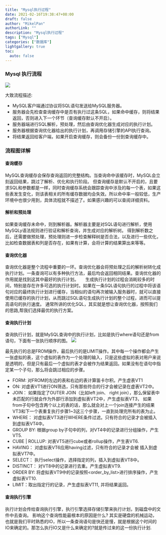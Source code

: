 ```yaml
---
title: "Mysql执行过程"
date: 2021-02-16T19:38:47+08:00
draft: false
author: "MikelPan"
authorLink: ""
description: "Mysql执行过程"
tags: ["Mysql"]
categories: ["数据库"]
lightgallery: true
toc:
  auto: false
---
```


### Mysql 执行流程
![](https://user-gold-cdn.xitu.io/2019/2/22/16910d7a35f569f9?imageView2/0/w/1280/h/960/format/webp/ignore-error/1)

大致流程描述:

- MySQL客户端通过协议将SQL语句发送给MySQL服务器。
- 服务器会先检查查询缓存中是否有执行过这条SQL，如果命中缓存，则将结果返回，否则进入下一个环节（查询缓存默认不开启）。
- 服务器端进行SQL解析，预处理，然后由查询优化器生成对应的执行计划。
- 服务器根据查询优化器给出的执行计划，再调用存储引擎的API执行查询。
- 将结果返回给客户端，如果开启查询缓存，则会备份一份到查询缓存中。

### 流程图详解
#### 查询缓存

MySQL查询缓存会保存查询返回的完整结构。当查询命中该缓存时，MySQL会立刻返回结果，跳过了解析、优化和执行阶段。
但查询缓存是默认不开启的，且要求SQL和参数都是一样，同时查询缓存系统会跟踪查询中涉及的每一个表，如果这些表发生变化，则该表相关的所有缓存数据均会失效。所以命中率一般较低，生产环境中也很少用到，具体流程就不描述了。如果感兴趣的可以查阅详细资料。

#### 解析和预处理

如果查询缓存未命中，则到解析器。解析器主要是对SQL语句进行解析，使用MySQLy语法规则进行验证和解析查询，并生成对应的解析树。
得到解析数之后，还需要做预处理，预处理则进一步检查解释树是否合法，以及进行一些优化，比如检查数据表和列是否存在，如果有计算，会将计算的结果算出来等等。

#### 查询优化器

查询优化器是整个流程中重要的一环。查询优化器会将预处理之后的解析树转化成执行计划。一条查询可以有多种执行方法，最后均会返回相同结果。查询优化器的作用就是找到这其中最好的执行计划。
  生成执行计划的过程会消耗较多的时间，特别是存在许多可选的执行计划时。如果在一条SQL语句执行的过程中将该语句对应的最终执行计划进行缓存，当相似的语句再次被输入服务器时，就可以直接使用已缓存的执行计划，从而跳过SQL语句生成执行计划的整个过程，进而可以提高语句的执行速度。
通常所讲的优化SQL，其实就是想让查询优化器，按照我们的思路,帮我们选择最优的执行方案。

#### 查询执行计划

查询执行计划，就是MySQL查询中的执行计划，比如是执行where语句还是from语句，下面有一张执行顺序的图。
![](https://user-gold-cdn.xitu.io/2019/2/22/16910d99a254bbde?imageView2/0/w/1280/h/960/format/webp/ignore-error/1)

最先执行的总是FROM操作，最后执行的是LIMIT操作。其中每一个操作都会产生一张虚拟的表，这个虚拟的表作为一个处理的输入，只是这些虚拟的表对用户来说是透明的，但是只有最后一个虚拟的表才会被作为结果返回。如果没有在语句中指定某一个子句，那么将会跳过相应的步骤。

- FORM: 对FROM的左边的表和右边的表计算笛卡尔积。产生虚表VT1
- ON: 对虚表VT1进行ON筛选，只有那些符合的行才会被记录在虚表VT2中。
- JOIN： 如果指定了OUTER JOIN（比如left join、 right join），那么保留表中未匹配的行就会作为外部行添加到虚拟表VT2中，产生虚拟表VT3， 如果 from子句中包含两个以上的表的话，那么就会对上一个join连接产生的结果VT3和下一个表重复执行步骤1~3这三个步骤，一直到处理完所有的表为止。
- WHERE： 对虚拟表VT3进行WHERE条件过滤。只有符合的记录才会被插入到虚拟表VT4中。
- GROUP BY: 根据group by子句中的列，对VT4中的记录进行分组操作，产生VT5.
- CUBE | ROLLUP: 对表VT5进行cube或者rollup操作，产生表VT6.
- HAVING： 对虚拟表VT6应用having过滤，只有符合的记录才会被 插入到虚拟表VT7中。
- SELECT： 执行select操作，选择指定的列，插入到虚拟表VT8中。
- DISTINCT： 对VT8中的记录进行去重。产生虚拟表VT9.
- ORDER BY: 将虚拟表VT9中的记录按照<order_by_list>进行排序操作，产生虚拟表VT10.
- LIMIT：取出指定行的记录，产生虚拟表VT11, 并将结果返回。

#### 查询执行引擎

执行计划会传给查询执行引擎，执行引擎选择存储引擎来执行计划，到磁盘中的文件中去查询。
影响这个查询性能最根本的原因是什么? 其实是硬盘的机械运动，也就是我们平时熟悉的IO，所以一条查询语句是快还是慢，就是根据这个时间的IO来确定的。那怎么执行IO又是什么来确定的?就是传过来的这一份执行计划.

